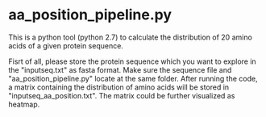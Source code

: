 # aa_position_pipeline.py
This is a python tool (python 2.7) to calculate the distribution of 20 amino acids of a given protein sequence. 

Fisrt of all, please store the protein sequence which you want to explore in the "inputseq.txt" as fasta format. Make sure the sequence file and "aa_position_pipeline.py" locate at the same folder. After running the code, a matrix containing the distribution of amino acids will be stored in "inputseq_aa_position.txt". The matrix could be further visualized as heatmap.
